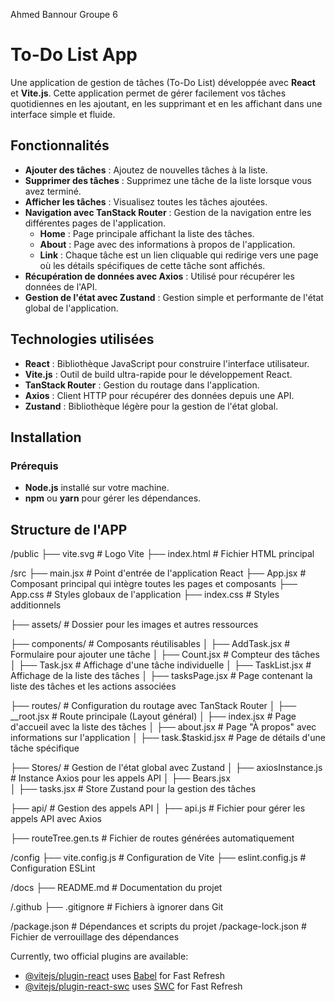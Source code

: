 Ahmed Bannour
Groupe 6 

# To-Do List App

Une application de gestion de tâches (To-Do List) développée avec **React** et **Vite.js**. Cette application permet de gérer facilement vos tâches quotidiennes en les ajoutant, en les supprimant et en les affichant dans une interface simple et fluide.

## Fonctionnalités

- **Ajouter des tâches** : Ajoutez de nouvelles tâches à la liste.  
- **Supprimer des tâches** : Supprimez une tâche de la liste lorsque vous avez terminé.  
- **Afficher les tâches** : Visualisez toutes les tâches ajoutées.  
- **Navigation avec TanStack Router** : Gestion de la navigation entre les différentes pages de l'application.  
  - **Home** : Page principale affichant la liste des tâches.  
  - **About** : Page avec des informations à propos de l'application.  
  - **Link** : Chaque tâche est un lien cliquable qui redirige vers une page où les détails spécifiques de cette tâche sont affichés.  
- **Récupération de données avec Axios** : Utilisé pour récupérer les données de l'API.  
- **Gestion de l'état avec Zustand** : Gestion simple et performante de l'état global de l'application.  

## Technologies utilisées

- **React** : Bibliothèque JavaScript pour construire l'interface utilisateur.  
- **Vite.js** : Outil de build ultra-rapide pour le développement React.  
- **TanStack Router** : Gestion du routage dans l'application.  
- **Axios** : Client HTTP pour récupérer des données depuis une API.  
- **Zustand** : Bibliothèque légère pour la gestion de l'état global.  

## Installation

### Prérequis

- **Node.js** installé sur votre machine.
- **npm** ou **yarn** pour gérer les dépendances.


## Structure de l'APP

/public
  ├── vite.svg                    # Logo Vite
  ├── index.html                   # Fichier HTML principal

/src
  ├── main.jsx                     # Point d'entrée de l'application React
  ├── App.jsx                      # Composant principal qui intègre toutes les pages et composants
  ├── App.css                      # Styles globaux de l'application
  ├── index.css                    # Styles additionnels

  ├── assets/                      # Dossier pour les images et autres ressources

  ├── components/                  # Composants réutilisables
  │    ├── AddTask.jsx              # Formulaire pour ajouter une tâche
  │    ├── Count.jsx                # Compteur des tâches 
  │    ├── Task.jsx                 # Affichage d'une tâche individuelle
  │    ├── TaskList.jsx             # Affichage de la liste des tâches
  │    ├── tasksPage.jsx            # Page contenant la liste des tâches et les actions associées

  ├── routes/                       # Configuration du routage avec TanStack Router
  │    ├── __root.jsx               # Route principale (Layout général)
  │    ├── index.jsx                # Page d'accueil avec la liste des tâches
  │    ├── about.jsx                # Page "À propos" avec informations sur l'application
  │    ├── task.$taskid.jsx         # Page de détails d'une tâche spécifique

  ├── Stores/                       # Gestion de l'état global avec Zustand
  │    ├── axiosInstance.js         # Instance Axios pour les appels API
  │    ├── Bears.jsx               
  │    ├── tasks.jsx                # Store Zustand pour la gestion des tâches

  ├── api/                          # Gestion des appels API
  │    ├── api.js                   # Fichier pour gérer les appels API avec Axios

  ├── routeTree.gen.ts              # Fichier de routes générées automatiquement

/config
  ├── vite.config.js                 # Configuration de Vite
  ├── eslint.config.js               # Configuration ESLint

/docs
  ├── README.md                      # Documentation du projet

/.github
  ├── .gitignore                     # Fichiers à ignorer dans Git

/package.json                         # Dépendances et scripts du projet
/package-lock.json                    # Fichier de verrouillage des dépendances






Currently, two official plugins are available:

- [@vitejs/plugin-react](https://github.com/vitejs/vite-plugin-react/blob/main/packages/plugin-react/README.md) uses [Babel](https://babeljs.io/) for Fast Refresh
- [@vitejs/plugin-react-swc](https://github.com/vitejs/vite-plugin-react-swc) uses [SWC](https://swc.rs/) for Fast Refresh
